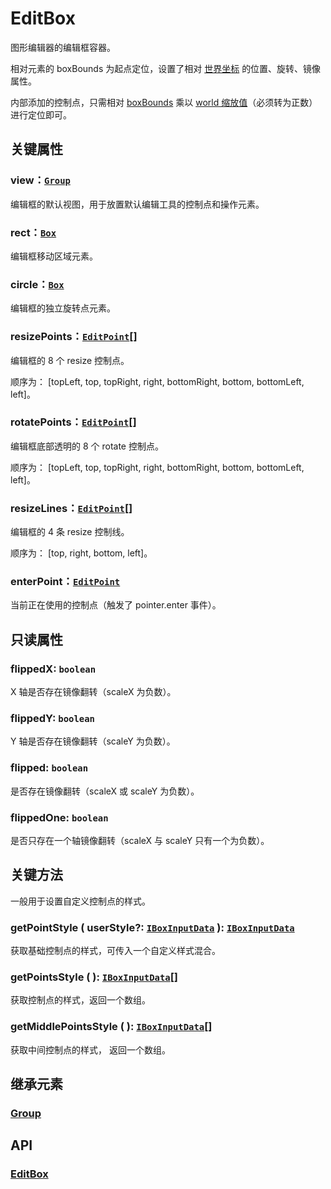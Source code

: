 # EditBox

图形编辑器的编辑框容器。

相对元素的 boxBounds 为起点定位，设置了相对 [世界坐标](/guide/basic/coordinate.md#world) 的位置、旋转、镜像属性。

内部添加的控制点，只需相对 [boxBounds](/reference/property/bounds.md#boxbounds-iboundsdata) 乘以 [world 缩放值](/reference/property/transform.md#worldtransform-imatrixwithscaledata)（必须转为正数） 进行定位即可。

## 关键属性

### view：[`Group`](/reference/display/Group.md)

编辑框的默认视图，用于放置默认编辑工具的控制点和操作元素。

### rect：[`Box`](/reference/display/Box.md)

编辑框移动区域元素。

### circle：[`Box`](/reference/display/Box.md)

编辑框的独立旋转点元素。

### resizePoints：[`EditPoint`](/plugin/in/editor/EditPoint.md)[]

编辑框的 8 个 resize 控制点。

顺序为： [topLeft, top, topRight, right, bottomRight, bottom, bottomLeft, left]。

### rotatePoints：[`EditPoint`](/plugin/in/editor/EditPoint.md)[]

编辑框底部透明的 8 个 rotate 控制点。

顺序为： [topLeft, top, topRight, right, bottomRight, bottom, bottomLeft, left]。

### resizeLines：[`EditPoint`](/plugin/in/editor/EditPoint.md)[]

编辑框的 4 条 resize 控制线。

顺序为： [top, right, bottom, left]。

### enterPoint：[`EditPoint`](/plugin/in/editor/EditPoint.md)

当前正在使用的控制点（触发了 pointer.enter 事件）。

## 只读属性

### flippedX: `boolean`

X 轴是否存在镜像翻转（scaleX 为负数）。

### flippedY: `boolean`

Y 轴是否存在镜像翻转（scaleY 为负数）。

### flipped: `boolean`

是否存在镜像翻转（scaleX 或 scaleY 为负数）。

### flippedOne: `boolean`

是否只存在一个轴镜像翻转（scaleX 与 scaleY 只有一个为负数）。

## 关键方法

一般用于设置自定义控制点的样式。

### getPointStyle ( userStyle?: [`IBoxInputData`](/reference/display/Box.md) ): [`IBoxInputData`](/reference/display/Box.md)

获取基础控制点的样式，可传入一个自定义样式混合。

### getPointsStyle ( ): [`IBoxInputData`](/reference/display/Box.md)[]

获取控制点的样式，返回一个数组。

### getMiddlePointsStyle ( ): [`IBoxInputData`](/reference/display/Box.md)[]

获取中间控制点的样式， 返回一个数组。

## 继承元素

### [Group](/reference/display/Group.md)

## API

### [EditBox](/api/classes/EditBox.md)
